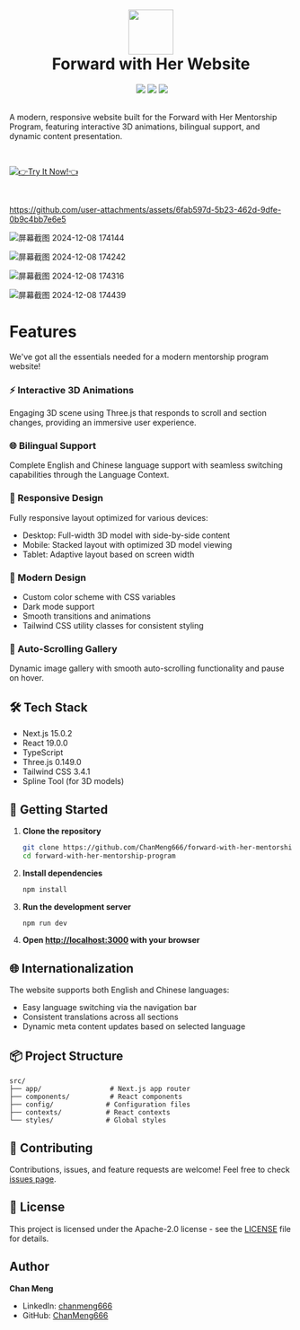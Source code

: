 <div align="center">
 <h1><img src="public/images/logo.jpg" width="80px"><br/>Forward with Her Website</h1>
 <a href="https://www.linkedin.com/in/chanmeng666" target="_blank"><img alt="" src="https://img.shields.io/badge/LinkedIn-0077B5?style=flat&logo=linkedin&logoColor=white" style="vertical-align:center" /></a>
 <img src="https://img.shields.io/github/package-json/v/ChanMeng666/3d-model-viewer?style=flat&color=green"/>
 <img src="https://img.shields.io/github/license/ChanMeng666/3d-model-viewer?style=flat&color=green"/>
 <img src="https://img.shields.io/github/languages/code-size/ChanMeng666/3d-model-viewer?logo=github&style=flat"/>
</div>
<br/>

A modern, responsive website built for the Forward with Her Mentorship Program, featuring interactive 3D animations, bilingual support, and dynamic content presentation.

<br/>

[![👉Try It Now!👈](https://gradient-svg-generator.vercel.app/api/svg?text=%F0%9F%91%89Try%20It%20Now!%F0%9F%91%88&color=000000&height=60&gradientType=radial&duration=6s&color0=ffffff&template=pride-rainbow)](https://forward-with-her.vercel.app/)

<br/>

https://github.com/user-attachments/assets/6fab597d-5b23-462d-9dfe-0b9c4bb7e6e5


![屏幕截图 2024-12-08 174144](https://github.com/user-attachments/assets/f697c730-8908-4451-aafe-41632b027c17)

![屏幕截图 2024-12-08 174242](https://github.com/user-attachments/assets/0b2be901-c507-4f38-a005-017c4bd41d38)

![屏幕截图 2024-12-08 174316](https://github.com/user-attachments/assets/61f4878a-3475-466b-b917-a885f0f4582f)

![屏幕截图 2024-12-08 174439](https://github.com/user-attachments/assets/2d5aaef5-7cbc-491a-9ae4-0ef50a6d59fd)

# Features
We've got all the essentials needed for a modern mentorship program website!

### ⚡ Interactive 3D Animations
Engaging 3D scene using Three.js that responds to scroll and section changes, providing an immersive user experience.

### 🌐 Bilingual Support
Complete English and Chinese language support with seamless switching capabilities through the Language Context.

### 📱 Responsive Design
Fully responsive layout optimized for various devices:
- Desktop: Full-width 3D model with side-by-side content
- Mobile: Stacked layout with optimized 3D model viewing
- Tablet: Adaptive layout based on screen width

### 🎨 Modern Design
- Custom color scheme with CSS variables
- Dark mode support
- Smooth transitions and animations
- Tailwind CSS utility classes for consistent styling

### 🔄 Auto-Scrolling Gallery
Dynamic image gallery with smooth auto-scrolling functionality and pause on hover.

## 🛠️ Tech Stack
- Next.js 15.0.2
- React 19.0.0
- TypeScript
- Three.js 0.149.0
- Tailwind CSS 3.4.1
- Spline Tool (for 3D models)

## 🚀 Getting Started

1. **Clone the repository**
   ```bash
   git clone https://github.com/ChanMeng666/forward-with-her-mentorship-program.git
   cd forward-with-her-mentorship-program

2. **Install dependencies**
   ```bash
   npm install
   ```

3. **Run the development server**
   ```bash
   npm run dev
   ```

4. **Open [http://localhost:3000](http://localhost:3000) with your browser**

## 🌐 Internationalization

The website supports both English and Chinese languages:
- Easy language switching via the navigation bar
- Consistent translations across all sections
- Dynamic meta content updates based on selected language

## 📦 Project Structure

```
src/
├── app/                 # Next.js app router
├── components/          # React components
├── config/             # Configuration files
├── contexts/           # React contexts
└── styles/             # Global styles
```

## 🤝 Contributing

Contributions, issues, and feature requests are welcome! Feel free to check [issues page](https://github.com/ChanMeng666/3d-model-viewer/issues).

## 📄 License

This project is licensed under the Apache-2.0 license - see the [LICENSE](LICENSE) file for details.

## Author

**Chan Meng**

- LinkedIn: [chanmeng666](https://www.linkedin.com/in/chanmeng666/)
- GitHub: [ChanMeng666](https://github.com/ChanMeng666)
